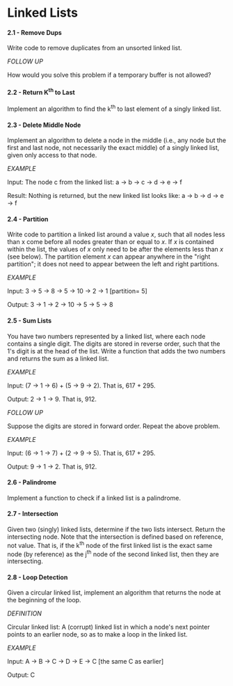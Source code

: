 # Linked Lists

#### 2.1 - Remove Dups

Write code to remove duplicates from an unsorted linked list.

_FOLLOW UP_

How would you solve this problem if a temporary buffer is not allowed?

#### 2.2 - Return K<sup>th</sup> to Last

Implement an algorithm to find the k<sup>th</sup> to last element of a singly linked list.

#### 2.3 - Delete Middle Node

Implement an algorithm to delete a node in the middle (i.e., any node but the first and last node, not necessarily the exact middle) of a singly linked list, given only access to that node.

_EXAMPLE_

lnput: The node c from the linked list: a -> b -> c -> d -> e -> f

Result: Nothing is returned, but the new linked list looks like: a -> b -> d -> e -> f

#### 2.4 - Partition

Write code to partition a linked list around a value _x_, such that all nodes less than x come before all nodes greater than or equal to _x_. If _x_ is contained within the list, the values of _x_ only need to be after the elements less than _x_ (see below). The partition element _x_ can appear anywhere in the "right partition"; it does not need to appear between the left and right partitions.

_EXAMPLE_

Input: 3 -> 5 -> 8 -> 5 -> 10 -> 2 -> 1 [partition= 5]

Output: 3 -> 1 -> 2 -> 10 -> 5 -> 5 -> 8

#### 2.5 - Sum Lists

You have two numbers represented by a linked list, where each node contains a single digit. The digits are stored in reverse order, such that the 1's digit is at the head of the list. Write a function that adds the two numbers and returns the sum as a linked list.

_EXAMPLE_

Input: (7 -> 1 -> 6) + (5 -> 9 -> 2). That is, 617 + 295.

Output: 2 -> 1 -> 9. That is, 912.

_FOLLOW UP_

Suppose the digits are stored in forward order. Repeat the above problem.

_EXAMPLE_

lnput: (6 -> 1 -> 7) + (2 -> 9 -> 5). That is, 617 + 295.

Output: 9 -> 1 -> 2. That is, 912.

#### 2.6 - Palindrome

Implement a function to check if a linked list is a palindrome.

#### 2.7 - Intersection

Given two (singly) linked lists, determine if the two lists intersect. Return the intersecting node. Note that the intersection is defined based on reference, not value. That is, if the k<sup>th</sup> node of the first linked list is the exact same node (by reference) as the j<sup>th</sup> node of the second linked list, then they are intersecting.

#### 2.8 - Loop Detection

Given a circular linked list, implement an algorithm that returns the node at the beginning of the loop.

_DEFINITION_

Circular linked list: A (corrupt) linked list in which a node's next pointer points to an earlier node, so as to make a loop in the linked list.

_EXAMPLE_

Input: A -> B -> C -> D -> E -> C [the same C as earlier]

Output: C

